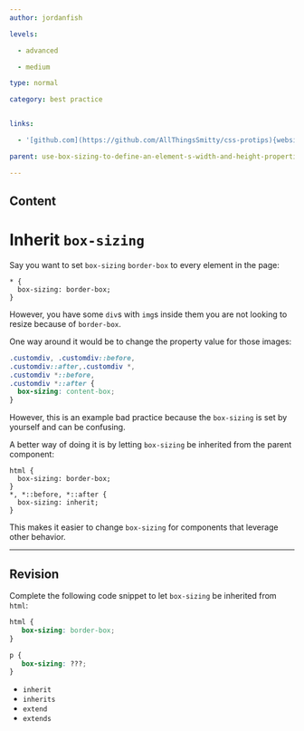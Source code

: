 ```yaml
---
author: jordanfish

levels:

  - advanced

  - medium

type: normal

category: best practice


links:

  - '[github.com](https://github.com/AllThingsSmitty/css-protips){website}'

parent: use-box-sizing-to-define-an-element-s-width-and-height-properties

---
```

## Content
# Inherit `box-sizing`

Say you want to set `box-sizing` `border-box` to every element in the page:

```
* {
  box-sizing: border-box;
}
```
However, you have some `div`s with `img`s inside them you are not looking to resize because of `border-box`. 

One way around it would be to change the property value for those images:
```css
.customdiv, .customdiv::before,
.customdiv::after,.customdiv *, 
.customdiv *::before,
.customdiv *::after {
  box-sizing: content-box;
}
```
However, this is an example bad practice because the `box-sizing` is set by yourself and can be confusing.

A better way of doing it is by letting  `box-sizing` be inherited from the parent component:
```
html {
  box-sizing: border-box;
}
*, *::before, *::after {
  box-sizing: inherit;
}
```
This makes it easier to change `box-sizing` for components that leverage other behavior.

---
## Revision

Complete the following code snippet to let `box-sizing` be inherited from `html`:

```css
html {
   box-sizing: border-box;
}

p {
   box-sizing: ???;
}
```


* `inherit`
* `inherits`
* `extend`
* `extends`

